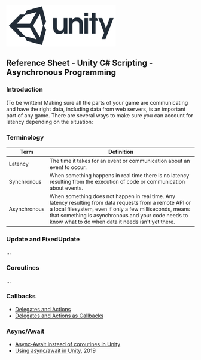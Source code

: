 

![unity logo](images/unity-logo-293w.png)

## Reference Sheet - Unity C# Scripting - Asynchronous Programming


### Introduction

(To be written) Making sure all the parts of your game are communicating and have the right data, including data from web servers, is an important part of any game. There are several ways to make sure you can account for latency depending on the situation:


### Terminology

Term | Definition
--- | ---
Latency | The time it takes for an event or communication about an event to occur.
Synchronous | When something happens in real time there is no latency resulting from the execution of code or communication about events.
Asynchronous | When something does not happen in real time. Any latency resulting from data requests from a remote API or a local filesystem, even if only a few milliseconds, means that something is asynchronous and your code needs to know what to do when data it needs isn't yet there.



### Update and FixedUpdate

...

### Coroutines

...


### Callbacks

- [Delegates and Actions](https://www.youtube.com/watch?v=klwEhouBKTc)
- [Delegates and Actions as Callbacks](https://www.youtube.com/watch?v=cagSt8Acj40)






### Async/Await
- [Async-Await instead of coroutines in Unity](http://www.stevevermeulen.com/index.php/2017/09/using-async-await-in-unity3d-2017/)
- [Using async/await in Unity](https://randompoison.github.io/posts/unity-async/), 2019

